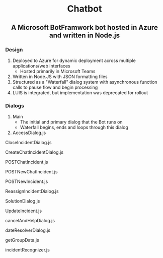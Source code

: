 # **<p align="center">Chatbot</p>**
## **<p align="center">A Microsoft BotFramwork bot hosted in Azure and written in Node.js</p>**

### Design

1. Deployed to Azure for dynamic deployment across multiple applications/web interfaces
   - Hosted primarily in Microsoft Teams
2. Written in Node.JS with JSON formatting files
3. Structured as a "Waterfall" dialog system with asynchronous function calls to pause flow and begin processing
4. LUIS is integrated, but implementation was deprecated for rollout

### Dialogs
1. Main
   - The initial and primary dialog that the Bot runs on
   - Waterfall begins, ends and loops through this dialog
2. AccessDialog.js

CloseIncidentDialog.js

CreateChatIncidentDialog.js

POSTChatIncident.js

POSTNewChatIncident.js

POSTNewIncident.js

ReassignIncidentDialog.js

SolutionDialog.js

UpdateIncident.js

cancelAndHelpDialog.js

dateResolverDialog.js

getGroupData.js

incidentRecognizer.js

